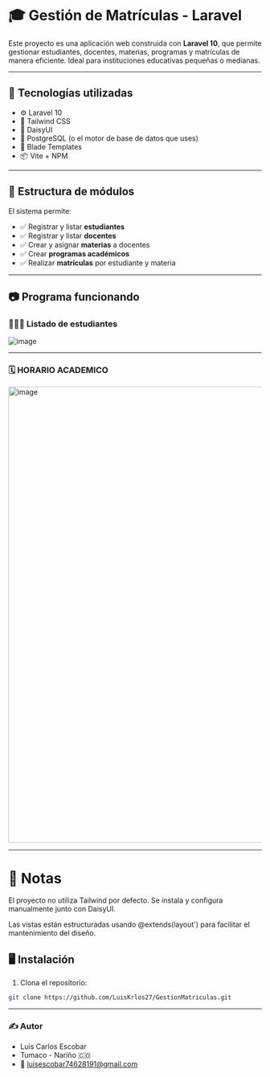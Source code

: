 # 🎓 Gestión de Matrículas - Laravel

Este proyecto es una aplicación web construida con **Laravel 10**, que permite gestionar estudiantes, docentes, materias, programas y matrículas de manera eficiente. Ideal para instituciones educativas pequeñas o medianas.

---

## 🚀 Tecnologías utilizadas

- ⚙️ Laravel 10
- 💅 Tailwind CSS
- 🎨 DaisyUI
- 🐘 PostgreSQL (o el motor de base de datos que uses)
- 🧠 Blade Templates
- 📦 Vite + NPM

---

## 📁 Estructura de módulos

El sistema permite:

- ✅ Registrar y listar **estudiantes**
- ✅ Registrar y listar **docentes**
- ✅ Crear y asignar **materias** a docentes
- ✅ Crear **programas académicos**
- ✅ Realizar **matrículas** por estudiante y materia

---

## 📷 __Programa funcionando__

### 👨🏼‍🎓 __Listado de estudiantes__

![image](https://github.com/user-attachments/assets/c3c9646a-dbd5-4065-9ac9-92a046b7bdb4)

---
### 🗓️ __HORARIO ACADEMICO__
<img width="1919" height="908" alt="image" src="https://github.com/user-attachments/assets/84d8b35a-766f-4001-9597-c2beb80afc9e" />

---
# 📌 Notas
El proyecto no utiliza Tailwind por defecto. Se instala y configura manualmente junto con DaisyUI.

Las vistas están estructuradas usando @extends(layout') para facilitar el mantenimiento del diseño.

## 🖥️ Instalación

1. Clona el repositorio:

```bash
git clone https://github.com/LuisKrlos27/GestionMatriculas.git

```
---
### ✍️ Autor
- Luis Carlos Escobar
- Tumaco - Nariño 🇨🇴
- 📧 luisescobar74628191@gmail.com

